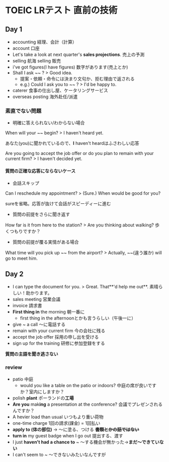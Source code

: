 # TOEIC LRテスト 直前の技術

## Day 1

- accounting 経理、会計（計算）
- account 口座
- Let's take a look at next quarter's **sales projections**. 売上の予測
- selling 航海 selling 販売
-  i've got figures(I have figures) 数字があります(売上とか)
- Shall I ask \~\~ ? 
  \> Good idea.
  - 提案・依頼・命令には決まり文句か、拒む理由で返される
  - e.g.) Could I ask you to \~\~ ? 
    \> I'd be happy to.
- caterer 食事の仕出し屋、ケータリングサービス
- overseas posting 海外赴任/派遣

### 素直でない問題

- 明確に答えられない/わからない場合

When will your \~\~ begin?
\> I haven't heard yet.

あなた(you)に聞かれているので、**I** haven't heardはふさわしい応答

Are you going to accept the job offer or do you plan to remain with your current firm?
\> I haven't decided yet.

#### 質問の正確な応答にならないケース

- 会話スキップ

Can I reschedule my appointment?
\> (Sure.) When would be good for you?

sureを省略。応答が抜けて会話がスピーディーに進む

- 質問の前提をさらに聞き返す

How far is it from here to the station?
\> Are you thinking about walking? 歩くつもりですか？

- 質問の前提が覆る実情がある場合

What time will you pick up \~\~ from the airport?
\> Actually, \~\~(違う誰か) will go to meet him.

## Day 2

- I can type the document for you.
  \> Great. That**'d help me out**. 素晴らしい！助かります。
- sales meeting 営業会議
- invoice 請求書
- **First thing in** the morning 朝一番に
  - first thing in the afternoonとかも言うらしい（午後一に）
- give \~ a call ～に電話する
- remain with your current firm 今の会社に残る
- accept the job offer 採用の申し出を受ける
- sign up for the training 研修に参加登録をする

**質問の主語を聞き逃さない**

### review

- patio 中庭
  - would you like a table on the patio or indoors? 中庭の席が良いですか？室内にしますか？
- polish **plant** ポーランドの**工場**
- **Are you** mak**ing** a presentation at the conference? 会議でプレゼンされるんですか？
- A hevier load than usual いつもより重い荷物
- one-time charge 1回の請求(課金) = 1回払い
- **apply to (体の部位)** → ～に塗る、つける   ~~**書類とかの話ではない**~~
- **turn in** my guest badge when I go out 提出する、渡す
- I just **haven't had a chance to** \~ ～する機会が無かった→**まだ～できていない**
- I can't seem to \~ ～できないみたいなんですが



